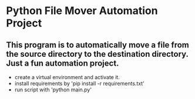 # Python File Mover Automation Project
## This program is to automatically move a file from the source directory to the destination directory. Just a fun automation project.
* create a virtual environment and activate it.
* install requirements by 'pip install -r requirements.txt'
* run script with 'python main.py'


